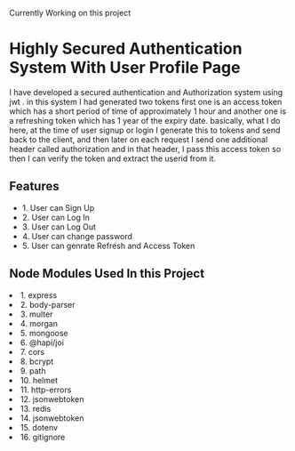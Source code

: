 Currently Working on this project


# Highly Secured Authentication System With User Profile Page
I have developed a secured authentication and Authorization system using jwt . in this system I had generated two tokens first one is an access token which has a short period of time of approximately 1 hour and another one is a refreshing token which has 1 year of the expiry date. basically, what I do here, at the time of user signup or login I generate this to tokens and send back to the client, and then later on each request I send one additional header called authorization and in that header, I pass this access token so then I can verify the token and extract the userid from it.


<h2>Features</h2>
<ul>
<li> 1. User can Sign Up</li>
<li> 2. User can Log In </li>
<li> 3. User can Log Out </li>
<li> 4. User can change password </li>
<li> 5. User can genrate Refresh and Access Token </li>
</ul>

<h2> Node Modules Used In this Project</h2>

<li> 1.  express</li>
<li> 2.  body-parser </li>
<li> 3.  multer</li>
<li> 4.  morgan</li>
<li> 5.  mongoose</li>
<li> 6.  @hapi/joi</li>
<li> 7.  cors</li>
<li> 8.  bcrypt </li>
<li> 9.  path </li>
<li> 10. helmet</li>
<li> 11. http-errors</li>
<li> 12. jsonwebtoken</li>
<li> 13. redis</li>
<li> 14. jsonwebtoken</li>
<li> 15. dotenv </li>
<li> 16. gitignore </li>
 
   






